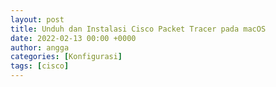 ```yaml
---
layout: post
title: Unduh dan Instalasi Cisco Packet Tracer pada macOS
date: 2022-02-13 00:00 +0000
author: angga
categories: [Konfigurasi]
tags: [cisco]
---
```

